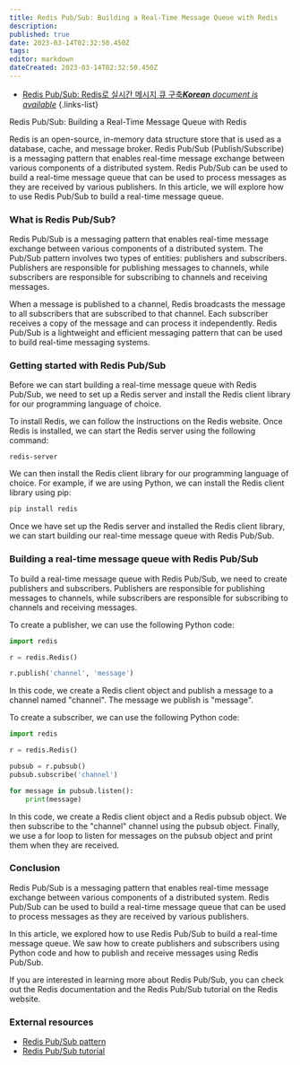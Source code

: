 ```yaml
---
title: Redis Pub/Sub: Building a Real-Time Message Queue with Redis
description: 
published: true
date: 2023-03-14T02:32:50.450Z
tags: 
editor: markdown
dateCreated: 2023-03-14T02:32:50.450Z
---
```


- [Redis Pub/Sub: Redis로 실시간 메시지 큐 구축***Korean** document is available*](/ko/Knowledge-base/NoSQL/redis-pubsub-building-a-real-time-message-queue-with-redis)
{.links-list}

Redis Pub/Sub: Building a Real-Time Message Queue with Redis

Redis is an open-source, in-memory data structure store that is used as a database, cache, and message broker. Redis Pub/Sub (Publish/Subscribe) is a messaging pattern that enables real-time message exchange between various components of a distributed system. Redis Pub/Sub can be used to build a real-time message queue that can be used to process messages as they are received by various publishers. In this article, we will explore how to use Redis Pub/Sub to build a real-time message queue.

### What is Redis Pub/Sub?

Redis Pub/Sub is a messaging pattern that enables real-time message exchange between various components of a distributed system. The Pub/Sub pattern involves two types of entities: publishers and subscribers. Publishers are responsible for publishing messages to channels, while subscribers are responsible for subscribing to channels and receiving messages.

When a message is published to a channel, Redis broadcasts the message to all subscribers that are subscribed to that channel. Each subscriber receives a copy of the message and can process it independently. Redis Pub/Sub is a lightweight and efficient messaging pattern that can be used to build real-time messaging systems.

### Getting started with Redis Pub/Sub

Before we can start building a real-time message queue with Redis Pub/Sub, we need to set up a Redis server and install the Redis client library for our programming language of choice.

To install Redis, we can follow the instructions on the Redis website. Once Redis is installed, we can start the Redis server using the following command:

```shell
redis-server
```

We can then install the Redis client library for our programming language of choice. For example, if we are using Python, we can install the Redis client library using pip:

```python
pip install redis
```

Once we have set up the Redis server and installed the Redis client library, we can start building our real-time message queue with Redis Pub/Sub.

### Building a real-time message queue with Redis Pub/Sub

To build a real-time message queue with Redis Pub/Sub, we need to create publishers and subscribers. Publishers are responsible for publishing messages to channels, while subscribers are responsible for subscribing to channels and receiving messages.

To create a publisher, we can use the following Python code:

```python
import redis

r = redis.Redis()

r.publish('channel', 'message')
```

In this code, we create a Redis client object and publish a message to a channel named "channel". The message we publish is "message".

To create a subscriber, we can use the following Python code:

```python
import redis

r = redis.Redis()

pubsub = r.pubsub()
pubsub.subscribe('channel')

for message in pubsub.listen():
    print(message)
```

In this code, we create a Redis client object and a Redis pubsub object. We then subscribe to the "channel" channel using the pubsub object. Finally, we use a for loop to listen for messages on the pubsub object and print them when they are received.

### Conclusion

Redis Pub/Sub is a messaging pattern that enables real-time message exchange between various components of a distributed system. Redis Pub/Sub can be used to build a real-time message queue that can be used to process messages as they are received by various publishers.

In this article, we explored how to use Redis Pub/Sub to build a real-time message queue. We saw how to create publishers and subscribers using Python code and how to publish and receive messages using Redis Pub/Sub.

If you are interested in learning more about Redis Pub/Sub, you can check out the Redis documentation and the Redis Pub/Sub tutorial on the Redis website.

### External resources

- [Redis Pub/Sub pattern](https://redis.io/topics/pubsub)
- [Redis Pub/Sub tutorial](https://redis.io/topics/pubsub)